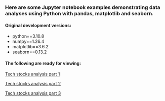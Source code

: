 ### Here are some Jupyter notebook examples demonstrating data analyses using Python with pandas, matplotlib and seaborn.

#### Original development versions:
- python==3.10.8
- numpy==1.26.4
- matplotlib==3.6.2
- seaborn==0.13.2

#### The following are ready for viewing:

[Tech stocks analysis part 1](https://nbviewer.org/github/hobocz/jupyter/blob/c84f8c2840373bfabf2cc518d9198aaba25fd3d2/stock_analysis_1.ipynb)

[Tech stocks analysis part 2](https://nbviewer.org/github/hobocz/jupyter/blob/c84f8c2840373bfabf2cc518d9198aaba25fd3d2/stock_analysis_2.ipynb)

[Tech stocks analysis part 3](https://nbviewer.org/github/hobocz/jupyter/blob/c84f8c2840373bfabf2cc518d9198aaba25fd3d2/stock_analysis_3.ipynb)